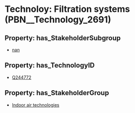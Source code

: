 # Technoloy: __Filtration systems__ (PBN__Technology_2691)

## Property: has_StakeholderSubgroup

* [nan](PBN__TechSubgroup_7)

## Property: has_TechnologyID

* [Q244772](Q244772)

## Property: has_StakeholderGroup

* [Indoor air technologies](PBN__TechGroup_13)

